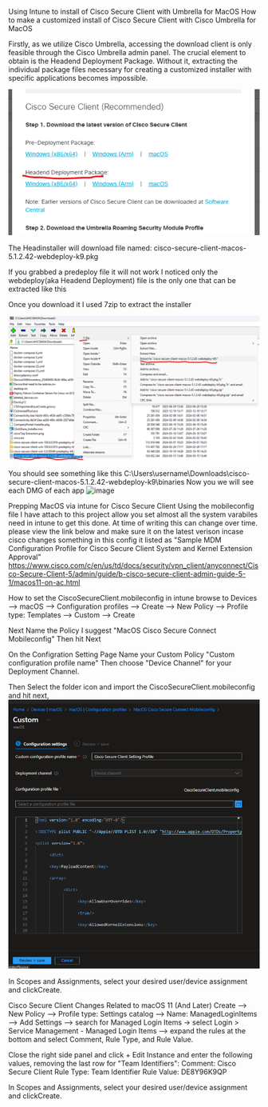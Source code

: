 Using Intune to install of Cisco Secure Client with Umbrella for MacOS
How to make a customized install of Cisco Secure Client with Cisco Umbrella for MacOS

Firstly, as we utilize Cisco Umbrella, accessing the download client is only feasible through the Cisco Umbrella admin panel. The crucial element to obtain is the Headend Deployment Package. Without it, extracting the individual package files necessary for creating a customized installer with specific applications becomes impossible.

![alt text](https://github.com/darossi87/intune/blob/Cisco-Secure-Client-With-Umbrella-MacOS/Headend%20Deployment%20File%20Screenshot.png?raw=true)

The Headinstaller will download file named: cisco-secure-client-macos-5.1.2.42-webdeploy-k9.pkg

If you grabbed a predeploy file it will not work I noticed only the webdeploy(aka Headend Deployment) file is the only one that can be extracted like this

Once you download it I used 7zip to extract the installer

![alt text](https://github.com/darossi87/intune/blob/Cisco-Secure-Client-With-Umbrella-MacOS/cisco_7zip_Extraction.png)

You should see something like this
C:\Users\username\Downloads\cisco-secure-client-macos-5.1.2.42-webdeploy-k9\binaries
Now you we will see each DMG of each app
![image](https://github.com/darossi87/intune/assets/45303117/c72ab80c-c19c-4549-b1fd-449d154e2b35)


Prepping MacOS via intune for Cisco Secure Client
Using the mobileconfig file I have attach to this project allow you set almost all the system varabiles need in intune to get this done. At time of writing this can change over time. 
please view the link below and make sure it on the latest verison incase cisco changes something in this config it listed as "Sample MDM Configuration Profile for Cisco Secure Client System and Kernel Extension Approval"
https://www.cisco.com/c/en/us/td/docs/security/vpn_client/anyconnect/Cisco-Secure-Client-5/admin/guide/b-cisco-secure-client-admin-guide-5-1/macos11-on-ac.html

How to set the CiscoSecureClient.mobileconfig in intune
browse to Devices --> macOS --> Configuration profiles --> Create --> New Policy --> Profile type: Templates --> Custom --> Create

Next Name the Policy I suggest "MacOS Cisco Secure Connect Mobileconfig" Then hit Next

On the Configration Setting Page Name your Custom Policy "Custom configuration profile name" Then choose "Device Channel" for your Deployment Channel.

Then Select the folder icon and import the CiscoSecureClient.mobileconfig and hit next, 
![alt text](https://github.com/darossi87/intune/blob/Cisco-Secure-Client-With-Umbrella-MacOS/Intune%20Mobileconfig%20settings.png)

In Scopes and Assignments, select your desired user/device assignment and clickCreate. 




Cisco Secure Client Changes Related to macOS 11 (And Later)
Create --> New Policy --> Profile type: Settings catalog -->
Name: ManagedLoginItems --> Add Settings --> search for Managed Login Items -> select Login > Service Management - Managed Login Items --> expand the rules at the bottom and select Comment, Rule Type, and Rule Value. 
 
Close the right side panel and click + Edit Instance and enter the following values, removing the last row for "Team Identifiers":
Comment: Cisco Secure Client
Rule Type: Team Identifier
Rule Value: DE8Y96K9QP

In Scopes and Assignments, select your desired user/device assignment and clickCreate. 
